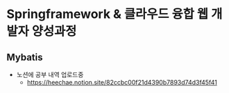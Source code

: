 # Springframework & 클라우드 융합 웹 개발자 양성과정
## Mybatis
* 노션에 공부 내역 업로드중 <br>
  - https://heechae.notion.site/82ccbc00f21d4390b7893d74d3f45f41
